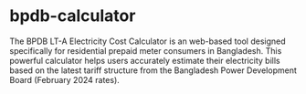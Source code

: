 # bpdb-calculator
The BPDB LT-A Electricity Cost Calculator is an web-based tool designed specifically for residential prepaid meter consumers in Bangladesh. This powerful calculator helps users accurately estimate their electricity bills based on the latest tariff structure from the Bangladesh Power Development Board (February 2024 rates).
